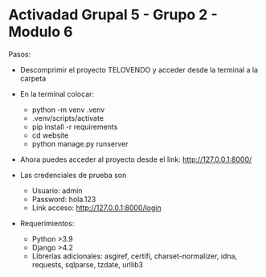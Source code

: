 # Activadad Grupal 5 - Grupo 2 - Modulo 6

Pasos:
- Descomprimir el proyecto TELOVENDO y acceder desde la terminal a la carpeta
- En la terminal colocar: 
  - python -m venv .venv
  - .venv/scripts/activate
  - pip install -r requirements
  - cd website
  - python manage.py runserver
- Ahora puedes acceder al proyecto desde el link: http://127.0.0.1:8000/
  
- Las credenciales de prueba son
  - Usuario: admin
  - Password: hola.123
  - Link acceso: http://127.0.0.1:8000/login

- Requerimientos:
  - Python >3.9
  - Django >4.2
  - Librerías adicionales: asgiref, certifi, charset-normalizer, idna, requests, sqlparse, tzdate, urllib3